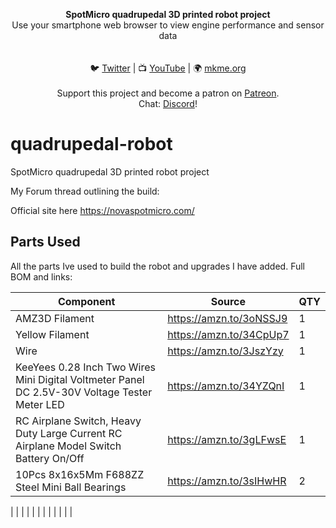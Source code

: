 <p align="center">
<b>SpotMicro quadrupedal 3D printed robot project  </b><br>
Use your smartphone web browser to view engine performance and sensor data<br><br>
<br>🐦 <a href="https://twitter.com/mkmeorg">Twitter</a>
| 📺 <a href="https://www.youtube.com/mkmeorg">YouTube</a>
| 🌍 <a href="http://www.mkme.org">mkme.org</a><br>
<br>
Support this project and become a patron on <a href="https://www.patreon.com/EricWilliam">Patreon</a>.<br>
Chat: <a href="https://discord.gg/j9S4Fgv">Discord</a></b>!
</p>

# quadrupedal-robot
SpotMicro quadrupedal 3D printed robot project  

My Forum thread outlining the build:  

Official site here https://novaspotmicro.com/


## Parts Used
All the parts Ive used to build the robot and upgrades I have added.  Full BOM and links:

|     Component    | Source  | QTY  | 
| ---------- |----------------|---------| 
| AMZ3D Filament | https://amzn.to/3oNSSJ9 | 1
| Yellow Filament | https://amzn.to/34CpUp7 | 1 
| Wire | https://amzn.to/3JszYzy  | 1 
| KeeYees 0.28 Inch Two Wires Mini Digital Voltmeter Panel DC 2.5V-30V Voltage Tester Meter LED  | https://amzn.to/34YZQnI | 1
| RC Airplane Switch, Heavy Duty Large Current RC Airplane Model Switch Battery On/Off | https://amzn.to/3gLFwsE | 1 
| 10Pcs 8x16x5Mm F688ZZ Steel Mini Ball Bearings |https://amzn.to/3sIHwHR | 2
| 
| 
| 
| 
| 
| 
| 
| 
| 
| 
| 
| 

